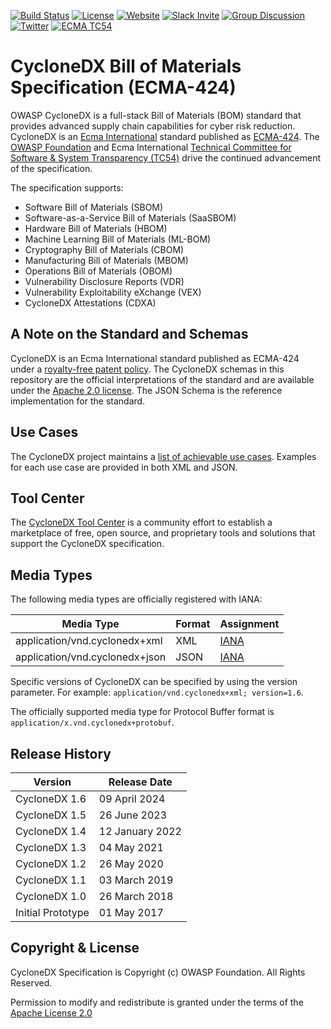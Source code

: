 [![Build Status](https://github.com/CycloneDX/specification/workflows/CI%20Build/badge.svg)](https://github.com/CycloneDX/specification/actions?workflow=CI+Build)
[![License][license-image]][license-url]
[![Website](https://img.shields.io/badge/https://-cyclonedx.org-blue.svg)](https://cyclonedx.org/)
[![Slack Invite](https://img.shields.io/badge/Slack-Join-blue?logo=slack&labelColor=393939)](https://cyclonedx.org/slack/invite)
[![Group Discussion](https://img.shields.io/badge/discussion-groups.io-blue.svg)](https://groups.io/g/CycloneDX)
[![Twitter](https://img.shields.io/twitter/url/http/shields.io.svg?style=social&label=Follow)](https://twitter.com/CycloneDX_Spec)
[![ECMA TC54](https://img.shields.io/badge/ECMA-TC54-FC7C00?labelColor=404040)](https://tc54.org)


# CycloneDX Bill of Materials Specification (ECMA-424)
OWASP CycloneDX is a full-stack Bill of Materials (BOM) standard that provides advanced supply chain capabilities for 
cyber risk reduction. CycloneDX is an [Ecma International](https://ecma-international.org/) standard published as 
[ECMA-424](https://ecma-international.org/publications-and-standards/standards/ecma-424/). 
The [OWASP Foundation](https://owasp.org/) and Ecma International [Technical Committee for Software & System Transparency (TC54)](https://tc54.org/) 
drive the continued advancement of the specification.

The specification supports:
* Software Bill of Materials (SBOM)
* Software-as-a-Service Bill of Materials (SaaSBOM)
* Hardware Bill of Materials (HBOM)
* Machine Learning Bill of Materials (ML-BOM)
* Cryptography Bill of Materials (CBOM)
* Manufacturing Bill of Materials (MBOM)
* Operations Bill of Materials (OBOM)
* Vulnerability Disclosure Reports (VDR)
* Vulnerability Exploitability eXchange (VEX)
* CycloneDX Attestations (CDXA)

## A Note on the Standard and Schemas
CycloneDX is an Ecma International standard published as ECMA-424 under a [royalty-free patent policy](https://ecma-international.org/policies/by-ipr/royalty-free-patent-policy-extension-option/). 
The CycloneDX schemas in this repository are the official interpretations of the standard and are available under the
[Apache 2.0 license](https://www.apache.org/licenses/LICENSE-2.0.txt). The JSON Schema is the reference implementation 
for the standard.

## Use Cases
The CycloneDX project maintains a [list of achievable use cases](https://cyclonedx.org/use-cases/). Examples for each
use case are provided in both XML and JSON.


## Tool Center
The [CycloneDX Tool Center](https://cyclonedx.org/tool-center/) is a community effort to establish a marketplace of 
free, open source, and proprietary tools and solutions that support the CycloneDX specification. 


## Media Types

The following media types are officially registered with IANA:

| Media Type | Format | Assignment |
| ------- | --------- | --------- |
| application/vnd.cyclonedx+xml | XML | [IANA](https://www.iana.org/assignments/media-types/application/vnd.cyclonedx+xml) |
| application/vnd.cyclonedx+json | JSON | [IANA](https://www.iana.org/assignments/media-types/application/vnd.cyclonedx+json) |

Specific versions of CycloneDX can be specified by using the version parameter. For example: `application/vnd.cyclonedx+xml; version=1.6`.

The officially supported media type for Protocol Buffer format is `application/x.vnd.cyclonedx+protobuf`.


## Release History

| Version           | Release Date    |
|-------------------|-----------------|
| CycloneDX 1.6     | 09 April 2024   |
| CycloneDX 1.5     | 26 June 2023    |
| CycloneDX 1.4     | 12 January 2022 |
| CycloneDX 1.3     | 04 May 2021     |
| CycloneDX 1.2     | 26 May 2020     |
| CycloneDX 1.1     | 03 March 2019   |
| CycloneDX 1.0     | 26 March 2018   |
| Initial Prototype | 01 May 2017     |


## Copyright & License

CycloneDX Specification is Copyright (c) OWASP Foundation. All Rights Reserved.

Permission to modify and redistribute is granted under the terms of the [Apache License 2.0][license-url]

[license-image]: https://img.shields.io/badge/license-apache%20v2-brightgreen.svg
[license-url]: https://github.com/CycloneDX/specification/blob/master/LICENSE
